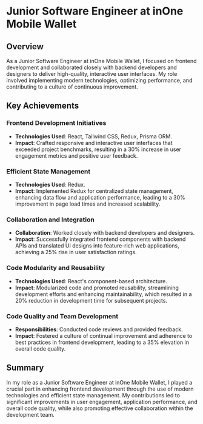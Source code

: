 # Junior Software Engineer at inOne Mobile Wallet

## Overview
As a Junior Software Engineer at inOne Mobile Wallet, I focused on frontend development and collaborated closely with backend developers and designers to deliver high-quality, interactive user interfaces. My role involved implementing modern technologies, optimizing performance, and contributing to a culture of continuous improvement.

## Key Achievements

### Frontend Development Initiatives
- **Technologies Used**: React, Tailwind CSS, Redux, Prisma ORM.
- **Impact**: Crafted responsive and interactive user interfaces that exceeded project benchmarks, resulting in a 30% increase in user engagement metrics and positive user feedback.

### Efficient State Management
- **Technologies Used**: Redux.
- **Impact**: Implemented Redux for centralized state management, enhancing data flow and application performance, leading to a 30% improvement in page load times and increased scalability.

### Collaboration and Integration
- **Collaboration**: Worked closely with backend developers and designers.
- **Impact**: Successfully integrated frontend components with backend APIs and translated UI designs into feature-rich web applications, achieving a 25% rise in user satisfaction ratings.

### Code Modularity and Reusability
- **Technologies Used**: React's component-based architecture.
- **Impact**: Modularized code and promoted reusability, streamlining development efforts and enhancing maintainability, which resulted in a 20% reduction in development time for subsequent projects.

### Code Quality and Team Development
- **Responsibilities**: Conducted code reviews and provided feedback.
- **Impact**: Fostered a culture of continual improvement and adherence to best practices in frontend development, leading to a 35% elevation in overall code quality.

## Summary
In my role as a Junior Software Engineer at inOne Mobile Wallet, I played a crucial part in enhancing frontend development through the use of modern technologies and efficient state management. My contributions led to significant improvements in user engagement, application performance, and overall code quality, while also promoting effective collaboration within the development team.

